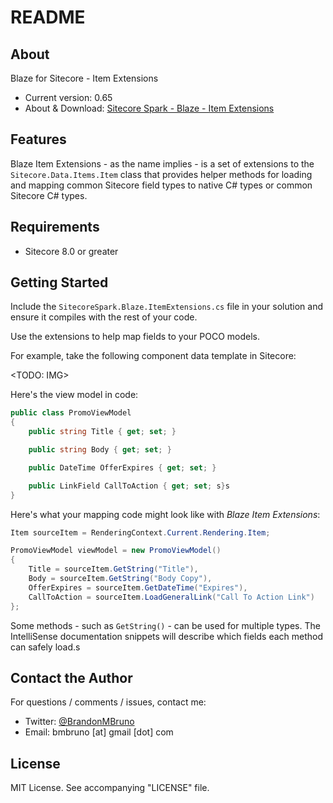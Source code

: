 # README

## About

Blaze for Sitecore - Item Extensions

* Current version: 0.65
* About & Download: [Sitecore Spark - Blaze - Item Extensions](https://github.com/bmbruno/SitecoreSpark.Blaze.ItemExtensions)

## Features

Blaze Item Extensions - as the name implies - is a set of extensions to the `Sitecore.Data.Items.Item` class that provides helper methods for loading and mapping common Sitecore field types to native C# types or common Sitecore C# types.

## Requirements

* Sitecore 8.0 or greater

## Getting Started

Include the `SitecoreSpark.Blaze.ItemExtensions.cs` file in your solution and ensure it compiles with the rest of your code.

Use the extensions to help map fields to your POCO models.

For example, take the following component data template in Sitecore:

<TODO: IMG>

Here's the view model in code:

``` csharp
public class PromoViewModel
{
	public string Title { get; set; }

	public string Body { get; set; }

	public DateTime OfferExpires { get; set; }

	public LinkField CallToAction { get; set; s}s
}
```

Here's what your mapping code might look like with _Blaze Item Extensions_:

``` csharp
Item sourceItem = RenderingContext.Current.Rendering.Item;

PromoViewModel viewModel = new PromoViewModel()
{
	Title = sourceItem.GetString("Title"),
	Body = sourceItem.GetString("Body Copy"),
	OfferExpires = sourceItem.GetDateTime("Expires"),
	CallToAction = sourceItem.LoadGeneralLink("Call To Action Link")
};
```

Some methods - such as `GetString()` - can be used for multiple types. The IntelliSense documentation snippets will describe which fields each method can safely load.s

## Contact the Author

For questions / comments / issues, contact me:
* Twitter: [@BrandonMBruno](https://www.twitter.com/BrandonMBruno)
* Email: bmbruno [at] gmail [dot] com
 
## License

MIT License. See accompanying "LICENSE" file.
